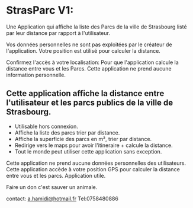 # StrasParc V1:

Une Application qui affiche la liste des Parcs de la ville de Strasbourg listé par leur distance par rapport à l'utilisateur.

Vos données personnelles ne sont pas exploitées par le créateur de l'application.
Votre position est utilisé pour calculer la distance.

Confirmez l'accès à votre localisation:
Pour que l'application calcule la distance entre vous et les Parcs.
Cette application ne prend aucune information personnelle.

## Cette application affiche la distance entre l'utilisateur et les parcs publics de la ville de Strasbourg.

* Utilisable hors connexion.
* Affiche la liste des parcs trier par distance.
* Affiche la superficie  des parcs  en m², trier par distance.
* Redirige vers le maps pour avoir l'itineraire +  calcule la distance.
* Tout le monde peut utiliser cette application sans exception.

Cette application ne prend aucune données personnelles des utilisateurs.
Cette application accède à votre position GPS pour calculer la distance entre vous et les parcs.
Application utile.

Faire un don c'est sauver un animale. 

contact: a.hamidi@hotmail.fr
Tel:0758480886

